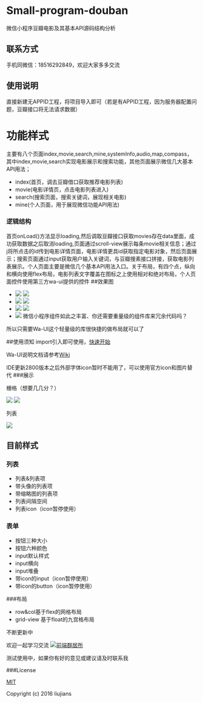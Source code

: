 # Small-program-douban
微信小程序豆瓣电影及其基本API源码结构分析
## 联系方式
手机同微信：18516292849，欢迎大家多多交流
## 使用说明
直接新建无APPID工程，将项目导入即可（若是有APPID工程，因为服务器配置问题，豆瓣接口将无法请求数据）
# 功能样式
主要有八个页面index,movie,search,mine,systemInfo,audio,map,compass，其中index,movie,search实现电影展示和搜索功能，其他页面展示微信几大基本API用法；
- index(首页，调去豆瓣借口获取推荐电影列表)
- movie(电影详情页，点击电影列表进入)
- search(搜索页面，搜索关键词，展现相关电影)
- mine(个人页面，用于展现微信功能API用法)

### 逻辑结构 
首页onLoad()方法显示loading,然后调取豆瓣接口获取movies存在data里面，成功获取数据之后取消loading,页面通过scroll-view展示每条movie相关信息；通过<navigator url="../movie/movie?id={{item.id}}" wx:for="{{movies}}">j将所点击的id传到电影详情页面，电影详情更具id获取指定电影对象，然后页面展示；搜索页面通过input获取用户输入关键词，与豆瓣搜素接口拼接，获取电影列表展示。个人页面主要是微信几个基本API用法入口。关于布局，有四个点，纵向和横向使用flex布局，电影列表文字覆盖在图标之上使用相对和绝对布局，个人页面控件使用第三方wa-ui提供的控件
##效果图
- ![](https://github.com/xiechunming/Small-program-douban/blob/master/d1.png)
  ![](https://github.com/xiechunming/Small-program-douban/blob/master/d2.png)
- ![](https://github.com/xiechunming/Small-program-douban/blob/master/dn.png)
  ![](https://github.com/xiechunming/Small-program-douban/blob/master/d3.png)
- ![](https://github.com/xiechunming/Small-program-douban/blob/master/d4.png)
  ![](https://github.com/xiechunming/Small-program-douban/blob/master/d5.png)
- ![](https://github.com/xiechunming/Small-program-douban/blob/master/d6.png)
微信小程序组件如此之丰富、你还需要重量级的组件库来冗余代码吗？

所以只需要Wa-UI这个轻量级的库很快捷的做布局就可以了

##使用须知
import引入即可使用，[快速开始](https://github.com/liujians/wa-ui/wiki/get%20started)

Wa-UI说明文档请参考[Wiki](https://github.com/liujians/wa-ui/wiki "wiki")

IDE更新2800版本之后外部字体icon暂时不能用了，可以使用官方icon和图片替代
###展示

栅格（想要几几分？）

![](https://github.com/liujians/Wa-UI/blob/master/image/show/grid.png)
![](https://github.com/liujians/Wa-UI/blob/master/image/show/grid-view.png)

列表

![](https://github.com/liujians/Wa-UI/blob/master/image/show/list.png)

## 目前样式 ##
### 列表
- 列表&列表项
- 带头像的列表项
- 带缩略图的列表项
- 列表间隔空间
- 列表icon（icon暂停使用）

### 表单

- 按钮三种大小
- 按钮六种颜色
- input默认样式
- input横向
- input堆叠
- 带icon的input（icon暂停使用）
- 带icon的button（icon暂停使用）

###布局

- row&col基于flex的网格布局
- grid-view 基于float的九宫格布局

不断更新中

欢迎一起学习交流
<a target="_blank" href="http://shang.qq.com/wpa/qunwpa?idkey=9bcf9f7be59b471456c1feec466dab4d54da7ab35c834b8e821ec17177fb33b3"><img border="0" src="http://pub.idqqimg.com/wpa/images/group.png" alt="前端群居所" title="前端群居所"></a>

测试使用中，如果你有好的意见或建议请及时联系我

###License

[MIT](https://opensource.org/licenses/MIT)

Copyright (c) 2016 liujians

